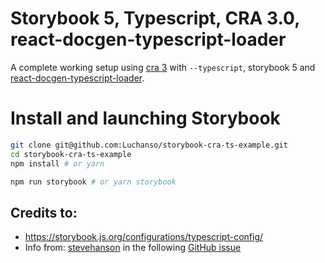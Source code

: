 # Storybook 5, Typescript, CRA 3.0, react-docgen-typescript-loader

A complete working setup using [cra 3](https://github.com/facebook/create-react-app) with `--typescript`, storybook 5 and [react-docgen-typescript-loader](https://www.npmjs.com/package/react-docgen-typescript-loader).

# Install and launching Storybook

```sh
git clone git@github.com:Luchanso/storybook-cra-ts-example.git
cd storybook-cra-ts-example
npm install # or yarn

npm run storybook # or yarn storybook
```

## Credits to:

- https://storybook.js.org/configurations/typescript-config/
- Info from: [stevehanson](https://github.com/stevehanson) in the following [GitHub issue](https://github.com/strothj/react-docgen-typescript-loader/issues/33)
